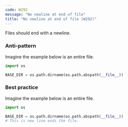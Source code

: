 ```yaml
---
code: W292
message: "No newline at end of file"
title: "No newline at end of file (W292)"
---
```


Files should end with a newline.

### Anti-pattern

Imagine the example below is an entire file.

```python
import os

BASE_DIR = os.path.dirname(os.path.abspath(__file__))
```
### Best practice

Imagine the example below is an entire file.

```python
import os

BASE_DIR = os.path.dirname(os.path.abspath(__file__))
# This is new line ends the file.
```
